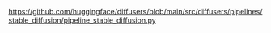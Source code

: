 https://github.com/huggingface/diffusers/blob/main/src/diffusers/pipelines/stable_diffusion/pipeline_stable_diffusion.py